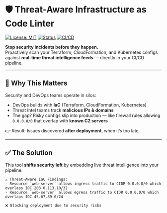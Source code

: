 # 🛡️ Threat-Aware Infrastructure as Code Linter

[![License: MIT](https://img.shields.io/badge/License-MIT-green.svg)](LICENSE)
[![Status](https://img.shields.io/badge/status-experimental-orange)]()
[![CI/CD](https://img.shields.io/badge/CI%2FCD-ready-blue)]()

**Stop security incidents before they happen.**  
Proactively scan your Terraform, CloudFormation, and Kubernetes configs against **real-time threat intelligence feeds** — directly in your CI/CD pipeline.

---

## 🚨 Why This Matters

Security and DevOps teams operate in silos:

- DevOps builds with **IaC** (Terraform, CloudFormation, Kubernetes)  
- Threat Intel teams track **malicious IPs & domains**  
- The gap? Risky configs slip into production — like firewall rules allowing `0.0.0.0/0` that overlap with **known C2 servers**  

👉 Result: Issues discovered **after deployment**, when it’s too late.

---

## ✅ The Solution

This tool **shifts security left** by embedding live threat intelligence into your pipeline.

```text
⚠️ Threat-Aware IaC Findings:
- Resource `web-server` allows ingress traffic to CIDR 0.0.0.0/0 which overlaps IOC 203.0.113.10/32
- Resource `web-server` allows egress traffic to CIDR 0.0.0.0/0 which overlaps IOC 45.67.89.0/24

❌ Blocking deployment due to security risks

